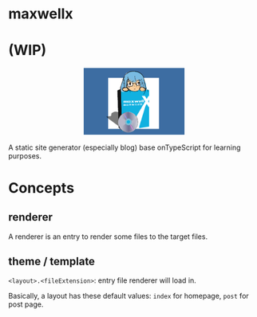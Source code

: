 # maxwellx
# (WIP)
<p align="center">
<img src="./maxwell.png" style="width:40%; height:40%">
</p>

A static site generator (especially blog) base onTypeScript for learning purposes.


# Concepts
## renderer
A renderer is an entry to render some files to the target files.

## theme / template
`<layout>.<fileExtension>`: entry file renderer will load in.

Basically, a layout has these default values: `index` for homepage, `post` for post page.